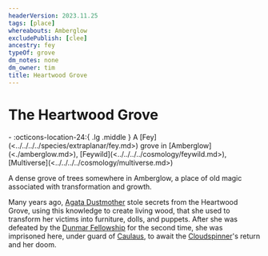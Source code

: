 ```yaml
---
headerVersion: 2023.11.25
tags: [place]
whereabouts: Amberglow
excludePublish: [clee]
ancestry: fey
typeOf: grove
dm_notes: none
dm_owner: tim
title: Heartwood Grove
---
```

# The Heartwood Grove
<div class="grid cards ext-narrow-margin ext-one-column" markdown>
-    :octicons-location-24:{ .lg .middle } A [Fey](<../../../../species/extraplanar/fey.md>) grove in [Amberglow](<./amberglow.md>), [Feywild](<../../../../cosmology/feywild.md>), [Multiverse](<../../../../cosmology/multiverse.md>)  
</div>


A dense grove of trees somewhere in Amberglow, a place of old magic associated with transformation and growth. 


Many years ago, [Agata Dustmother](<../../../../people/fey/agata.md>) stole secrets from the Heartwood Grove, using this knowledge to create living wood, that she used to transform her victims into furniture, dolls, and puppets. After she was defeated by the [Dunmar Fellowship](<../../../../people/pcs/dunmar-fellowship/dunmar-fellowship.md>) for the second time, she was imprisoned here, under guard of [Caulaus](<../../../../people/pcs/dunmar-fellowship/guests/caulaus.md>), to await the [Cloudspinner](<../../../../people/extraplanar-powers/cloudspinner.md>)'s return and her doom.

